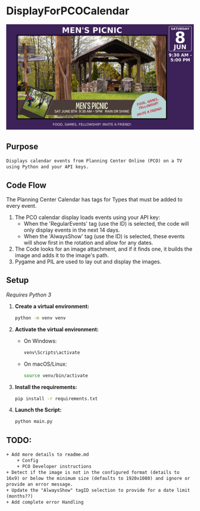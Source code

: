 # DisplayForPCOCalendar

![Screenshot 2024-06-03 at 1 26 57 PM (2)](images/sample.png)

## Purpose

	Displays calendar events from Planning Center Online (PCO) on a TV using Python and your API keys.

## Code Flow

The Planning Center Calendar has tags for Types that must be added to every event. 

1. The PCO calendar display loads events using your API key:
	* When the 'RegularEvents' tag (use the ID) is selected, the code will only display events in the next 14 days. 
	* When the 'AlwaysShow' tag (use the ID) is selected, these events will show first in the rotation and allow for any dates.
2. The Code looks for an image attachment, and if it finds one, it builds the image and adds it to the image's path.
3. Pygame and PIL are used to lay out and display the images.

## Setup

*Requires Python 3*

1. **Create a virtual environment:**
   ```bash
   python -m venv venv
   ```

2. **Activate the virtual environment:**
   - On Windows:
     ```bash
     venv\Scripts\activate
     ```
   - On macOS/Linux:
     ```bash
     source venv/bin/activate
     ```

3. **Install the requirements:**
   ```bash
   pip install -r requirements.txt
   ```

4. **Launch the Script:**
   ```bash
   python main.py
   ```

## TODO:

	+ Add more details to readme.md
		+ Config
		+ PCO Developer instructions
	+ Detect if the image is not in the configured format (details to 16x9) or below the minimum size (defaults to 1920x1080) and ignore or provide an error message.
	+ Update the "AlwaysShow" tagID selection to provide for a date limit (months??)
	+ Add complete error Handling

